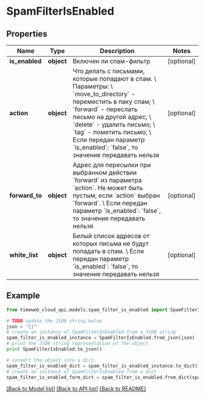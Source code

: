 # SpamFilterIsEnabled


## Properties
Name | Type | Description | Notes
------------ | ------------- | ------------- | -------------
**is_enabled** | **object** | Включен ли спам-фильтр | [optional] 
**action** | **object** | Что делать с письмами, которые попадают в спам. \\  Параметры: \\  &#x60;move_to_directory&#x60; - переместить в паку спам; \\  &#x60;forward&#x60; - переслать письмо на другой адрес; \\  &#x60;delete&#x60; - удалить письмо; \\  &#x60;tag&#x60; - пометить письмо; \\  Если передан параметр &#x60;is_enabled&#x60;: &#x60;false&#x60;, то значение передавать нельзя | [optional] 
**forward_to** | **object** | Адрес для пересылки при выбранном действии &#x60;forward&#x60; из параметра &#x60;action&#x60;. Не может быть пустым, если &#x60;action&#x60; выбран &#x60;forward&#x60;. \\  Если передан параметр &#x60;is_enabled&#x60;: &#x60;false&#x60;, то значение передавать нельзя | [optional] 
**white_list** | **object** | Белый список адресов от которых письма не будут попадать в спам. \\  Если передан параметр &#x60;is_enabled&#x60;: &#x60;false&#x60;, то значение передавать нельзя | [optional] 

## Example

```python
from timeweb_cloud_api.models.spam_filter_is_enabled import SpamFilterIsEnabled

# TODO update the JSON string below
json = "{}"
# create an instance of SpamFilterIsEnabled from a JSON string
spam_filter_is_enabled_instance = SpamFilterIsEnabled.from_json(json)
# print the JSON string representation of the object
print SpamFilterIsEnabled.to_json()

# convert the object into a dict
spam_filter_is_enabled_dict = spam_filter_is_enabled_instance.to_dict()
# create an instance of SpamFilterIsEnabled from a dict
spam_filter_is_enabled_form_dict = spam_filter_is_enabled.from_dict(spam_filter_is_enabled_dict)
```
[[Back to Model list]](../README.md#documentation-for-models) [[Back to API list]](../README.md#documentation-for-api-endpoints) [[Back to README]](../README.md)


